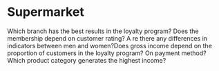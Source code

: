 # Supermarket
Which branch has the best results in the loyalty program? Does the membership depend on customer rating? A re there any differences in indicators between men and women?Does gross income depend on the proportion of customers in the loyalty program? On payment method? Which product category generates the highest income?
